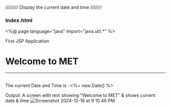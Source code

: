 //////// Display the current date and time ///////

### Index.html
<%@ page language="java" import="java.util.*" %>
<html>
<head>First JSP Application</head>
<body>
<h1>Welcome to MET</h1>
<hr><br>
The current Date and Time is : <%= new Date() %>
</body>
</html>

Output: A screen with text showing "Welcome to MET" & shows current date & time
![Screenshot 2024-12-16 at 9 10 46 PM](https://github.com/user-attachments/assets/32716a84-b58a-4a08-8c1c-de86027df70d)
